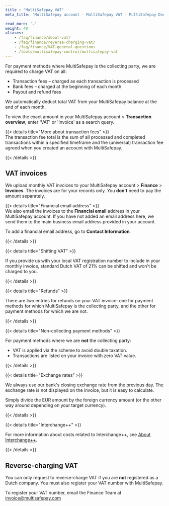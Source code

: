 ```yaml
---
title : "MultiSafepay VAT"
meta_title: "MultiSafepay account - MultiSafepay VAT - MultiSafepay Docs"

read_more: '.'
weight: 40
aliases:
    - /faq/finance/about-vat/
    - /faq/finance/reverse-charging-vat/
    - /faq/finance/VAT-general-questions
    - /tools/multisafepay-control/multisafepay-vat
---
```


For payment methods where MultiSafepay is the collecting party, we are required to charge VAT on all: 

- Transaction fees – charged as each transaction is processed
- Bank fees – charged at the beginning of each month
- Payout and refund fees 

We automatically deduct total VAT from your MultiSafepay balance at the end of each month. 

To view the exact amount in your MultiSafepay account > **Transaction overview**, enter 'VAT' or 'Invoice' as a search query. 

{{< details title="More about transaction fees" >}}
&nbsp;  
The transaction fee total is the sum of all processed and completed transactions within a specified timeframe and the (universal) transaction fee agreed when you created an account with MultiSafepay.

{{< /details >}}

## VAT invoices
We upload monthly VAT invoices to your MultiSafepay account > **Finance** > **Invoices**. The invoices are for your records only. You **don't** need to pay the amount separately.

{{< details title="Financial email address" >}}
&nbsp;  
We also email the invoices to the **Financial email** address in your MultiSafepay account. If you have not added an email address here, we send them to the main business email address provided in your account.

To add a financial email address, go to **Contact Information**. 

{{< /details >}}

{{< details title="Shifting VAT" >}}

If you provide us with your local VAT registration number to include in your monthly invoice, standard Dutch VAT of 21% can be shifted and won't be charged to you.

{{< /details >}}

{{< details title="Refunds" >}}

There are two entries for refunds on your VAT invoice: one for payment methods for which MultiSafepay is the collecting party, and the other for payment methods for which we are not.

{{< /details >}}

{{< details title="Non-collecting payment methods" >}}

For payment methods where we are **not** the collecting party:

- VAT is applied via the scheme to avoid double taxation. 
- Transactions are listed on your invoice with zero VAT value.

{{< /details >}}

{{< details title="Exchange rates" >}}

We always use our bank's closing exchange rate from the previous day. The exchange rate is not displayed on the invoice, but it is easy to calculate.

Simply divide the EUR amount by the foreign currency amount (or the other way around depending on your target currency).  

{{< /details >}}

{{< details title="Interchange++" >}}

For more information about costs related to Interchange++, see [About Interchange++](/credit-cards-user-guide/about-interchange/).  

{{< /details >}}

## Reverse-charging VAT
You can only request to reverse-charge VAT if you are **not** registered as a Dutch company. You must also register your VAT number with MultiSafepay.

To register your VAT number, email the Finance Team at <invoice@multisafepay.com>
